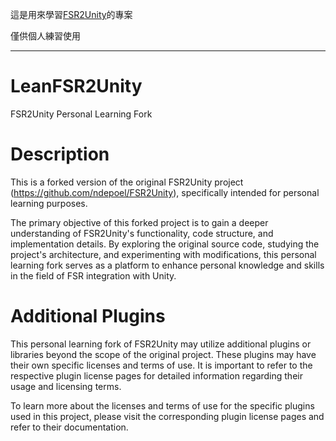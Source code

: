 這是用來學習[FSR2Unity](https://github.com/ndepoel/FSR2Unity)的專案

僅供個人練習使用
 
 ----
 
 # LeanFSR2Unity
FSR2Unity Personal Learning Fork

 # Description
This is a forked version of the original FSR2Unity project (https://github.com/ndepoel/FSR2Unity), specifically intended for personal learning purposes.

The primary objective of this forked project is to gain a deeper understanding of FSR2Unity's functionality, code structure, and implementation details. By exploring the original source code, studying the project's architecture, and experimenting with modifications, this personal learning fork serves as a platform to enhance personal knowledge and skills in the field of FSR integration with Unity.

 # Additional Plugins
This personal learning fork of FSR2Unity may utilize additional plugins or libraries beyond the scope of the original project. These plugins may have their own specific licenses and terms of use. It is important to refer to the respective plugin license pages for detailed information regarding their usage and licensing terms.

To learn more about the licenses and terms of use for the specific plugins used in this project, please visit the corresponding plugin license pages and refer to their documentation.
